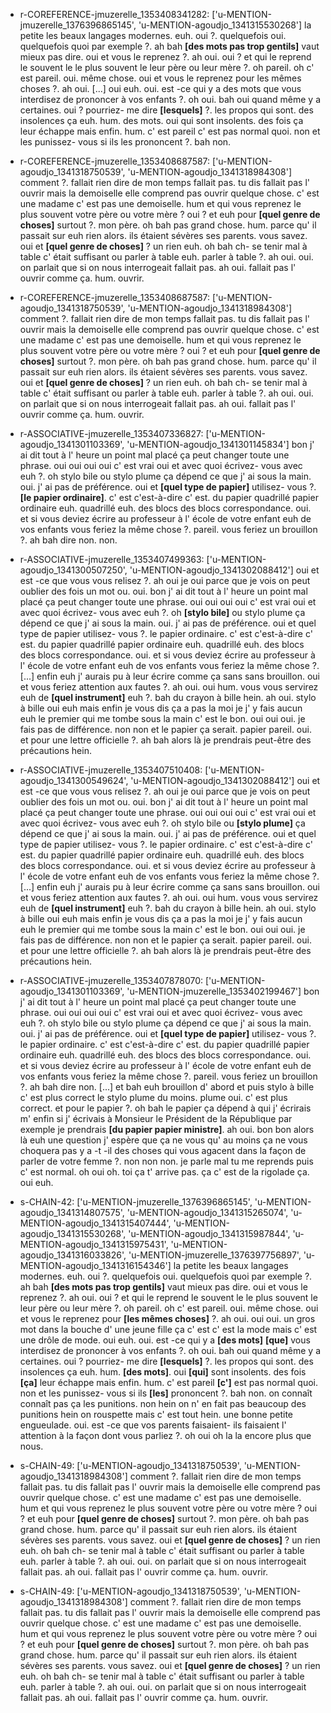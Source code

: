  * r-COREFERENCE-jmuzerelle_1353408341282: ['u-MENTION-jmuzerelle_1376396865145', 'u-MENTION-agoudjo_1341315530268']
	la petite les beaux langages modernes.
	 euh.
	 oui ?.
	 quelquefois oui.
	 quelquefois quoi par exemple ?.
	 ah bah **[des mots pas trop gentils]** vaut mieux pas dire.
	 oui et vous le reprenez ?.
	 ah oui.
	 oui ? et qui le reprend le souvent le le plus souvent le leur père ou leur mère ?.
	 oh pareil.
	 oh c' est pareil.
	 oui.
	 même chose.
	 oui et vous le reprenez pour les mêmes choses ?.
	 ah oui.
	 [...] oui euh.
	 oui.
	 est -ce qui y a des mots que vous interdisez de prononcer à vos enfants ?.
	 oh oui.
	 bah oui quand même y a certaines.
	 oui ? pourriez- me dire **[lesquels]** ?.
	 les propos qui sont.
	 des insolences ça euh.
	 hum.
	 des mots.
	 oui qui sont insolents.
	 des fois ça leur échappe mais enfin.
	 hum.
	 c' est pareil c' est pas normal quoi.
	 non et les punissez- vous si ils les prononcent ?.
	 bah non.
	
 * r-COREFERENCE-jmuzerelle_1353408687587: ['u-MENTION-agoudjo_1341318750539', 'u-MENTION-agoudjo_1341318984308']
	comment ?.
	 fallait rien dire de mon temps fallait pas.
	 tu dis fallait pas l' ouvrir mais la demoiselle elle comprend pas ouvrir quelque chose.
	 c' est une madame c' est pas une demoiselle.
	 hum et qui vous reprenez le plus souvent votre père ou votre mère ? oui ? et euh pour **[quel genre de choses]** surtout ?.
	 mon père.
	 oh bah pas grand chose.
	 hum.
	 parce qu' il passait sur euh rien alors.
	 ils étaient sévères ses parents.
	 vous savez.
	 oui et **[quel genre de choses]** ? un rien euh.
	 oh bah ch- se tenir mal à table c' était suffisant ou parler à table euh.
	 parler à table ?.
	 ah oui.
	 oui.
	 on parlait que si on nous interrogeait fallait pas.
	 ah oui.
	 fallait pas l' ouvrir comme ça.
	 hum.
	 ouvrir.
	
 * r-COREFERENCE-jmuzerelle_1353408687587: ['u-MENTION-agoudjo_1341318750539', 'u-MENTION-agoudjo_1341318984308']
	comment ?.
	 fallait rien dire de mon temps fallait pas.
	 tu dis fallait pas l' ouvrir mais la demoiselle elle comprend pas ouvrir quelque chose.
	 c' est une madame c' est pas une demoiselle.
	 hum et qui vous reprenez le plus souvent votre père ou votre mère ? oui ? et euh pour **[quel genre de choses]** surtout ?.
	 mon père.
	 oh bah pas grand chose.
	 hum.
	 parce qu' il passait sur euh rien alors.
	 ils étaient sévères ses parents.
	 vous savez.
	 oui et **[quel genre de choses]** ? un rien euh.
	 oh bah ch- se tenir mal à table c' était suffisant ou parler à table euh.
	 parler à table ?.
	 ah oui.
	 oui.
	 on parlait que si on nous interrogeait fallait pas.
	 ah oui.
	 fallait pas l' ouvrir comme ça.
	 hum.
	 ouvrir.
	
 * r-ASSOCIATIVE-jmuzerelle_1353407336827: ['u-MENTION-agoudjo_1341301103369', 'u-MENTION-agoudjo_1341301145834']
	bon j' ai dit tout à l' heure un point mal placé ça peut changer toute une phrase.
	 oui oui oui oui c' est vrai oui et avec quoi écrivez- vous avec euh ?.
	 oh stylo bile ou stylo plume ça dépend ce que j' ai sous la main.
	 oui.
	 j' ai pas de préférence.
	 oui et **[quel type de papier]** utilisez- vous ?.
	 **[le papier ordinaire]**.
	 c' est c'est-à-dire c' est.
	 du papier quadrillé papier ordinaire euh.
	 quadrillé euh.
	 des blocs des blocs correspondance.
	 oui.
	 et si vous deviez écrire au professeur à l' école de votre enfant euh de vos enfants vous feriez la même chose ?.
	 pareil.
	 vous feriez un brouillon ?.
	 ah bah dire non.
	 non.
	
 * r-ASSOCIATIVE-jmuzerelle_1353407499363: ['u-MENTION-agoudjo_1341300507250', 'u-MENTION-agoudjo_1341302088412']
	oui et est -ce que vous vous relisez ?.
	 ah oui je oui parce que je vois on peut oublier des fois un mot ou.
	 oui.
	 bon j' ai dit tout à l' heure un point mal placé ça peut changer toute une phrase.
	 oui oui oui oui c' est vrai oui et avec quoi écrivez- vous avec euh ?.
	 oh **[stylo bile]** ou stylo plume ça dépend ce que j' ai sous la main.
	 oui.
	 j' ai pas de préférence.
	 oui et quel type de papier utilisez- vous ?.
	 le papier ordinaire.
	 c' est c'est-à-dire c' est.
	 du papier quadrillé papier ordinaire euh.
	 quadrillé euh.
	 des blocs des blocs correspondance.
	 oui.
	 et si vous deviez écrire au professeur à l' école de votre enfant euh de vos enfants vous feriez la même chose ?.
	 [...] enfin euh j' aurais pu à leur écrire comme ça sans sans brouillon.
	 oui et vous feriez attention aux fautes ?.
	 ah oui.
	 oui hum.
	 vous vous servirez euh de **[quel instrument]** euh ?.
	 bah du crayon à bille hein.
	 ah oui.
	 stylo à bille oui euh mais enfin je vous dis ça a pas la moi je j' y fais aucun euh le premier qui me tombe sous la main c' est le bon.
	 oui oui oui.
	 je fais pas de différence.
	 non non et le papier ça serait.
	 papier pareil.
	 oui.
	 et pour une lettre officielle ?.
	 ah bah alors là je prendrais peut-être des précautions hein.
	
 * r-ASSOCIATIVE-jmuzerelle_1353407510408: ['u-MENTION-agoudjo_1341300549624', 'u-MENTION-agoudjo_1341302088412']
	oui et est -ce que vous vous relisez ?.
	 ah oui je oui parce que je vois on peut oublier des fois un mot ou.
	 oui.
	 bon j' ai dit tout à l' heure un point mal placé ça peut changer toute une phrase.
	 oui oui oui oui c' est vrai oui et avec quoi écrivez- vous avec euh ?.
	 oh stylo bile ou **[stylo plume]** ça dépend ce que j' ai sous la main.
	 oui.
	 j' ai pas de préférence.
	 oui et quel type de papier utilisez- vous ?.
	 le papier ordinaire.
	 c' est c'est-à-dire c' est.
	 du papier quadrillé papier ordinaire euh.
	 quadrillé euh.
	 des blocs des blocs correspondance.
	 oui.
	 et si vous deviez écrire au professeur à l' école de votre enfant euh de vos enfants vous feriez la même chose ?.
	 [...] enfin euh j' aurais pu à leur écrire comme ça sans sans brouillon.
	 oui et vous feriez attention aux fautes ?.
	 ah oui.
	 oui hum.
	 vous vous servirez euh de **[quel instrument]** euh ?.
	 bah du crayon à bille hein.
	 ah oui.
	 stylo à bille oui euh mais enfin je vous dis ça a pas la moi je j' y fais aucun euh le premier qui me tombe sous la main c' est le bon.
	 oui oui oui.
	 je fais pas de différence.
	 non non et le papier ça serait.
	 papier pareil.
	 oui.
	 et pour une lettre officielle ?.
	 ah bah alors là je prendrais peut-être des précautions hein.
	
 * r-ASSOCIATIVE-jmuzerelle_1353407878070: ['u-MENTION-agoudjo_1341301103369', 'u-MENTION-jmuzerelle_1353402199467']
	bon j' ai dit tout à l' heure un point mal placé ça peut changer toute une phrase.
	 oui oui oui oui c' est vrai oui et avec quoi écrivez- vous avec euh ?.
	 oh stylo bile ou stylo plume ça dépend ce que j' ai sous la main.
	 oui.
	 j' ai pas de préférence.
	 oui et **[quel type de papier]** utilisez- vous ?.
	 le papier ordinaire.
	 c' est c'est-à-dire c' est.
	 du papier quadrillé papier ordinaire euh.
	 quadrillé euh.
	 des blocs des blocs correspondance.
	 oui.
	 et si vous deviez écrire au professeur à l' école de votre enfant euh de vos enfants vous feriez la même chose ?.
	 pareil.
	 vous feriez un brouillon ?.
	 ah bah dire non.
	 [...] et bah euh brouillon d' abord et puis stylo à bille c' est plus correct le stylo plume du moins.
	 plume oui.
	 c' est plus correct.
	 et pour le papier ?.
	 oh bah le papier ça dépend à qui j' écrirais m' enfin si j' écrivais à Monsieur le Président de la République par exemple je prendrais **[du papier papier ministre]**.
	 ah oui.
	 bon bon alors là euh une question j' espère que ça ne vous qu' au moins ça ne vous choquera pas y a -t -il des choses qui vous agacent dans la façon de parler de votre femme ?.
	 non non non.
	 je parle mal tu me reprends puis c' est normal.
	 oh oui oh.
	 toi ça t' arrive pas.
	 ça c' est de la rigolade ça.
	 oui euh.
	
 * s-CHAIN-42: ['u-MENTION-jmuzerelle_1376396865145', 'u-MENTION-agoudjo_1341314807575', 'u-MENTION-agoudjo_1341315265074', 'u-MENTION-agoudjo_1341315407444', 'u-MENTION-agoudjo_1341315530268', 'u-MENTION-agoudjo_1341315987844', 'u-MENTION-agoudjo_1341315975431', 'u-MENTION-agoudjo_1341316033826', 'u-MENTION-jmuzerelle_1376397756897', 'u-MENTION-agoudjo_1341316154346']
	la petite les beaux langages modernes.
	 euh.
	 oui ?.
	 quelquefois oui.
	 quelquefois quoi par exemple ?.
	 ah bah **[des mots pas trop gentils]** vaut mieux pas dire.
	 oui et vous le reprenez ?.
	 ah oui.
	 oui ? et qui le reprend le souvent le le plus souvent le leur père ou leur mère ?.
	 oh pareil.
	 oh c' est pareil.
	 oui.
	 même chose.
	 oui et vous le reprenez pour **[les mêmes choses]** ?.
	 ah oui.
	 oui oui.
	 un gros mot dans la bouche d' une jeune fille ça c' est c' est la mode mais c' est une drôle de mode.
	 oui euh.
	 oui.
	 est -ce qui y a **[des mots]** **[que]** vous interdisez de prononcer à vos enfants ?.
	 oh oui.
	 bah oui quand même y a certaines.
	 oui ? pourriez- me dire **[lesquels]** ?.
	 les propos qui sont.
	 des insolences ça euh.
	 hum.
	 **[des mots]**.
	 oui **[qui]** sont insolents.
	 des fois **[ça]** leur échappe mais enfin.
	 hum.
	 c' est pareil **[c']** est pas normal quoi.
	 non et les punissez- vous si ils **[les]** prononcent ?.
	 bah non.
	 on connaît connaît pas ça les punitions.
	 non hein on n' en fait pas beaucoup des punitions hein on rouspette mais c' est tout hein.
	 une bonne petite engueulade.
	 oui.
	 est -ce que vos parents faisaient- ils faisaient l' attention à la façon dont vous parliez ?.
	 oh oui oh la la encore plus que nous.
	
 * s-CHAIN-49: ['u-MENTION-agoudjo_1341318750539', 'u-MENTION-agoudjo_1341318984308']
	comment ?.
	 fallait rien dire de mon temps fallait pas.
	 tu dis fallait pas l' ouvrir mais la demoiselle elle comprend pas ouvrir quelque chose.
	 c' est une madame c' est pas une demoiselle.
	 hum et qui vous reprenez le plus souvent votre père ou votre mère ? oui ? et euh pour **[quel genre de choses]** surtout ?.
	 mon père.
	 oh bah pas grand chose.
	 hum.
	 parce qu' il passait sur euh rien alors.
	 ils étaient sévères ses parents.
	 vous savez.
	 oui et **[quel genre de choses]** ? un rien euh.
	 oh bah ch- se tenir mal à table c' était suffisant ou parler à table euh.
	 parler à table ?.
	 ah oui.
	 oui.
	 on parlait que si on nous interrogeait fallait pas.
	 ah oui.
	 fallait pas l' ouvrir comme ça.
	 hum.
	 ouvrir.
	
 * s-CHAIN-49: ['u-MENTION-agoudjo_1341318750539', 'u-MENTION-agoudjo_1341318984308']
	comment ?.
	 fallait rien dire de mon temps fallait pas.
	 tu dis fallait pas l' ouvrir mais la demoiselle elle comprend pas ouvrir quelque chose.
	 c' est une madame c' est pas une demoiselle.
	 hum et qui vous reprenez le plus souvent votre père ou votre mère ? oui ? et euh pour **[quel genre de choses]** surtout ?.
	 mon père.
	 oh bah pas grand chose.
	 hum.
	 parce qu' il passait sur euh rien alors.
	 ils étaient sévères ses parents.
	 vous savez.
	 oui et **[quel genre de choses]** ? un rien euh.
	 oh bah ch- se tenir mal à table c' était suffisant ou parler à table euh.
	 parler à table ?.
	 ah oui.
	 oui.
	 on parlait que si on nous interrogeait fallait pas.
	 ah oui.
	 fallait pas l' ouvrir comme ça.
	 hum.
	 ouvrir.
	
